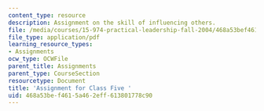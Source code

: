 ```yaml
---
content_type: resource
description: Assignment on the skill of influencing others.
file: /media/courses/15-974-practical-leadership-fall-2004/468a53bef4615a462eff613801778c90_4th_assignmt.pdf
file_type: application/pdf
learning_resource_types:
- Assignments
ocw_type: OCWFile
parent_title: Assignments
parent_type: CourseSection
resourcetype: Document
title: 'Assignment for Class Five '
uid: 468a53be-f461-5a46-2eff-613801778c90
---
```

